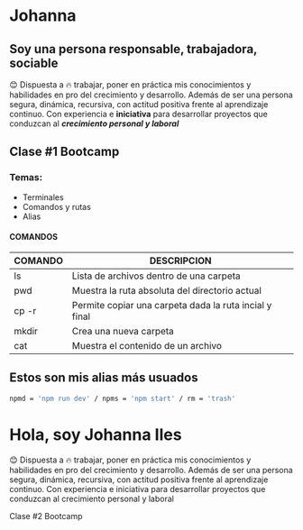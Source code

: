 # Johanna


## Soy una persona responsable, trabajadora, **sociable** 
😊 Dispuesta a 🔥 trabajar, poner en práctica mis conocimientos y habilidades en pro del crecimiento y desarrollo.
Además de ser una persona segura, dinámica, recursiva, con actitud positiva frente al aprendizaje continuo. 
Con experiencia e **iniciativa** para desarrollar proyectos que conduzcan al _**crecimiento personal y laboral**_

##  Clase #1 **Bootcamp**
### Temas: 
* Terminales
* Comandos y rutas
* Alias

#### COMANDOS
| COMANDO | DESCRIPCION |
|----|----|
| ls | Lista de archivos dentro de una carpeta |
| pwd | Muestra la ruta absoluta del directorio actual |
| cp -r | Permite copiar una carpeta dada la ruta incial y final |
| mkdir | Crea una nueva carpeta |
| cat | Muestra el contenido de un archivo |

## Estos son mis alias más usuados
```bash
npmd = 'npm run dev' / npms = 'npm start' / rm = 'trash'
```
# Hola, soy Johanna Iles 
😊 Dispuesta a 🔥 trabajar, poner en práctica mis conocimientos y habilidades en pro del crecimiento y desarrollo. Además de ser una persona segura, dinámica, recursiva, con actitud positiva frente al aprendizaje continuo. Con experiencia e iniciativa para desarrollar proyectos que conduzcan al crecimiento personal y laboral

Clase #2 Bootcamp